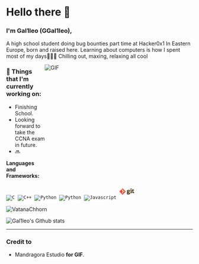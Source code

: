 # Hello there 👋 

### I'm Gal1leo (GGal1leo), 

A high school student doing bug bounties part time at Hacker0x1
In Eastern Europe, born and raised here.
Learning about computers is how I spent most of my days👨🏻‍💻 
Chilling out, maxing, relaxing all cool


<img align="right" alt="GIF" src="https://github.com/GGal1leo/GGal1leo/blob/master/image_processing20200107-3552-13pkkb4.gif" width="400" height="300" />

### 💼  Things that I'm currently working on: 
* Finishing School.
* Looking forward to take the CCNA exam in future.
* 🔜


 
 **Languages and Frameworks:**
<p align="left">
  <code><img src="https://github.com/abranhe/programming-languages-logos/blob/master/src/c/c_48x48.png" alt="C" width="40" height="40" /></code>&nbsp;
  <code><img src="https://github.com/abranhe/programming-languages-logos/blob/master/src/cpp/cpp_48x48.png" alt="C++" width="40" height="40" /></code>&nbsp;
  <code><img src="https://github.com/abranhe/programming-languages-logos/blob/master/src/python/python_48x48.png" alt="Python" width="40" height="40" /></code>&nbsp;
  <code><img src="https://github.com/abranhe/programming-languages-logos/blob/master/src/php/php_48x48.png" alt="Python" width="40" height="40" /></code>&nbsp;
  <code><img src="https://github.com/abranhe/programming-languages-logos/blob/master/src/javascript/javascript_48x48.png" alt="Javascript" width="40" height="40" /></code>&nbsp;
  <code><img src="https://raw.githubusercontent.com/github/explore/80688e429a7d4ef2fca1e82350fe8e3517d3494d/topics/git/git.png" alt="git" width="40" height="40" /></code>&nbsp;
   </p>
<!--
**Connect with me:**
<p align="left">
<a href="https://www.instagram.com/vatana.chhorn/" target="blank"><img align="center" src="https://cdn.jsdelivr.net/npm/simple-icons@3.0.1/icons/instagram.svg" alt="kushal.bhanot" height="40" width="40" /></a> &nbsp;&nbsp;
<a href="https://twitter.com/vatana_chhorn" target="blank"><img align="center" src="https://cdn.jsdelivr.net/npm/simple-icons@3.0.1/icons/twitter.svg" alt="bhanot_kushal" height="40" width="40" /></a> &nbsp;&nbsp;
<a href="https://www.facebook.com/vatan4c" target="blank"><img align="center" src="https://cdn.jsdelivr.net/npm/simple-icons@3.0.1/icons/facebook.svg" alt="kushal.bhanot.98" height="40" width="40" /></a> &nbsp;&nbsp;
<a href="https://open.spotify.com/user/onlyvatana23?si=-McUZw0zTj-a8SvbVe1qZA" target="blank"><img align="center" src="https://cdn.jsdelivr.net/npm/simple-icons@3.0.1/icons/spotify.svg" alt="kushal.bhanot.98" height="40" width="40" /></a> &nbsp;&nbsp;
  <a href="https://www.goodreads.com/user/show/83098234-vatana-chhorn" target="blank"><img align="center" src="https://cdn.jsdelivr.net/npm/simple-icons@3.0.1/icons/goodreads.svg" alt="kushal.bhanot.98" height="40" width="40" /></a> &nbsp;&nbsp;
   <a href="https://unsplash.com/@vatanachhorn" target="blank"><img align="center" src="https://cdn.jsdelivr.net/npm/simple-icons@3.0.1/icons/unsplash.svg" alt="kushal.bhanot.98" height="40" width="40" /></a> &nbsp;&nbsp;
</p>
-->

<img src="https://komarev.com/ghpvc/?username=VatanaChhorn" alt="VatanaChhorn" />

![Gal1leo's Github stats](https://github-readme-stats.vercel.app/api?username=ggal1leo&show_icons=true)

---

### Credit to 
-  Mandragora Estudio **for GIF**. 
